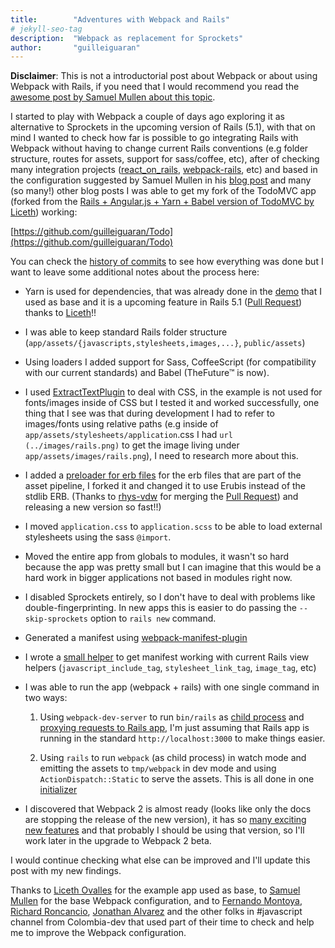 ```yaml
---
title:        "Adventures with Webpack and Rails"
# jekyll-seo-tag
description:  "Webpack as replacement for Sprockets"
author:       "guilleiguaran"
---
```


**Disclaimer**: This is not a introductorial post about Webpack or about
using Webpack with Rails, if you need that I would recommend you read the
[awesome post by Samuel Mullen about this topic](http://pixelatedworks.com/articles/replacing-the-rails-asset-pipeline-with-webpack-and-yarn/).

I started to play with Webpack a couple of days ago exploring it as
alternative to Sprockets in the upcoming version of Rails (5.1),
with that on mind I wanted to check how far is possible to go
integrating Rails with Webpack without having to change
current Rails conventions (e.g folder structure, routes for assets,
support for sass/coffee, etc), after of checking many integration
projects ([react_on_rails](https://github.com/shakacode/react_on_rails),
[webpack-rails](https://github.com/mipearson/webpack-rails), etc) and based in the
configuration suggested by Samuel Mullen in his [blog post](http://pixelatedworks.com/articles/replacing-the-rails-asset-pipeline-with-webpack-and-yarn/) and many (so many!)
other blog posts I was able to get my fork of the TodoMVC app (forked from the
[Rails + Angular.js + Yarn + Babel version of TodoMVC by Liceth](https://github.com/Liceth/Todo)) working:

[https://github.com/guilleiguaran/Todo](https://github.com/guilleiguaran/Todo)

You can check the [history of commits](https://github.com/guilleiguaran/Todo/commits/master)
to see how everything was done but I want to leave some additional
notes about the process here:

- Yarn is used for dependencies, that was already done in the
[demo](https://github.com/Liceth/Todo) that I used as base and it is a
upcoming feature in Rails 5.1 ([Pull Request](https://github.com/rails/rails/pull/26836)) thanks to
[Liceth](https://github.com/Liceth)!!

- I was able to keep standard Rails folder structure
(`app/assets/{javascripts,stylesheets,images,...}`, `public/assets`)

- Using loaders I added support for Sass, CoffeeScript (for compatibility
with our current standards) and Babel (TheFuture™ is now).

- I used [ExtractTextPlugin](https://github.com/webpack/extract-text-webpack-plugin)
to deal with CSS, in the example is not used for fonts/images inside of
CSS but I tested it and worked successfully, one thing that I see was that
during development I had to refer to images/fonts using relative paths
(e.g inside of `app/assets/stylesheets/application`.css I had `url
(../images/rails.png)` to get the image living under `app/assets/images/rails.png`),
I need to research more about this.

- I added a [preloader for erb files](https://github.com/usabilityhub/rails-erb-loader)
for the erb files that are part of the asset pipeline, I forked it and
changed it to use Erubis instead of the stdlib ERB. (Thanks to [rhys-vdw](https://github.com/rhys-vdw)
for merging the [Pull Request](https://github.com/usabilityhub/rails-erb-loader/pull/7))
and releasing a new version so fast!!)

- I moved `application.css` to `application.scss` to be able to load external
stylesheets using the sass `@import`.

- Moved the entire app from globals to modules, it wasn't so hard because
the app was pretty small but I can imagine that this would be a hard work
in bigger applications not based in modules right now.

- I disabled Sprockets entirely, so I don't have to deal with problems like
double-fingerprinting. In new apps this is easier to do passing the
`--skip-sprockets` option to `rails new` command.

- Generated a manifest using [webpack-manifest-plugin](https://github.com/danethurber/webpack-manifest-plugin)

- I wrote a [small helper](https://github.com/guilleiguaran/Todo/blob/master/config/initializers/assets.rb#L1-L28)
to get manifest working with current Rails view helpers (`javascript_include_tag`,
`stylesheet_link_tag`, `image_tag`, etc)

- I was able to run the app (webpack + rails) with one single command in two ways:

  1. Using `webpack-dev-server` to run `bin/rails` as [child process](https://github.com/guilleiguaran/Todo/blob/master/webpack.config.js#L1-L8) and [proxying requests to Rails app](https://github.com/guilleiguaran/Todo/blob/master/webpack.config.js#L43-L48), I'm just assuming that Rails app is running in the standard `http://localhost:3000` to make things easier.

  2. Using `rails` to run `webpack` (as child process) in watch mode and emitting the assets to `tmp/webpack` in dev mode and using `ActionDispatch::Static` to serve the assets. This is all done in one [initializer](https://github.com/guilleiguaran/Todo/blob/master/config/initializers/assets.rb#L30-L35)

- I discovered that Webpack 2 is almost ready (looks like only the docs
 are stopping the release of the new version), it has so [many exciting
new features](https://gist.github.com/sokra/27b24881210b56bbaff7) and that
probably I should be using that version, so I'll work later in the upgrade
to Webpack 2 beta.

I would continue checking what else can be improved and I'll update this
post with my new findings.

Thanks to [Liceth Ovalles](https://github.com/Liceth) for the example app used as base,
to [Samuel Mullen](https://github.com/samullen) for the base Webpack configuration, and to
[Fernando Montoya](https://github.com/montogeek), [Richard Roncancio](https://github.com/batusai513),
[Jonathan Alvarez](https://github.com/jonalvarezz) and the other folks
in #javascript channel from Colombia-dev that used part of their time
to check and help me to improve the Webpack configuration.
